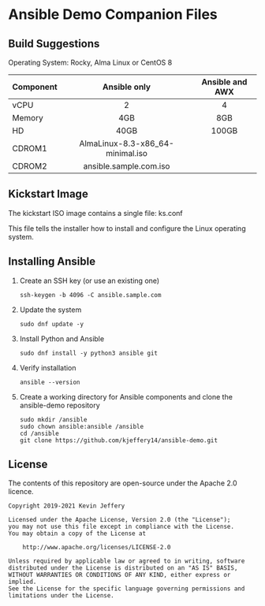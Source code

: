 # Ansible Demo Companion Files

## Build Suggestions

Operating System: Rocky, Alma Linux or CentOS 8

| Component | Ansible only | Ansible and AWX |
|:----|:----:|:----:|
| vCPU | 2 | 4 |
| Memory | 4GB | 8GB |
| HD | 40GB | 100GB |
| CDROM1 | AlmaLinux-8.3-x86_64-minimal.iso |
| CDROM2 | ansible.sample.com.iso |

## Kickstart Image

The kickstart ISO image contains a single file: ks.conf

This file tells the installer how to install and configure the Linux operating system.

## Installing Ansible

1.  Create an SSH key (or use an existing one)
    ```shell
    ssh-keygen -b 4096 -C ansible.sample.com
    ```
2.  Update the system
    ```shell
    sudo dnf update -y
    ```
3.  Install Python and Ansible
    ```shell
    sudo dnf install -y python3 ansible git
    ```
4.  Verify installation
    ```shell
    ansible --version
    ```
5.  Create a working directory for Ansible components and clone the ansible-demo repository
    ```shell
    sudo mkdir /ansible
    sudo chown ansible:ansible /ansible
    cd /ansible
    git clone https://github.com/kjeffery14/ansible-demo.git
    ```


## License

The contents of this repository are open-source under the Apache 2.0 licence.

```
Copyright 2019-2021 Kevin Jeffery

Licensed under the Apache License, Version 2.0 (the "License");
you may not use this file except in compliance with the License.
You may obtain a copy of the License at

    http://www.apache.org/licenses/LICENSE-2.0

Unless required by applicable law or agreed to in writing, software
distributed under the License is distributed on an "AS IS" BASIS,
WITHOUT WARRANTIES OR CONDITIONS OF ANY KIND, either express or implied.
See the License for the specific language governing permissions and
limitations under the License.
```
